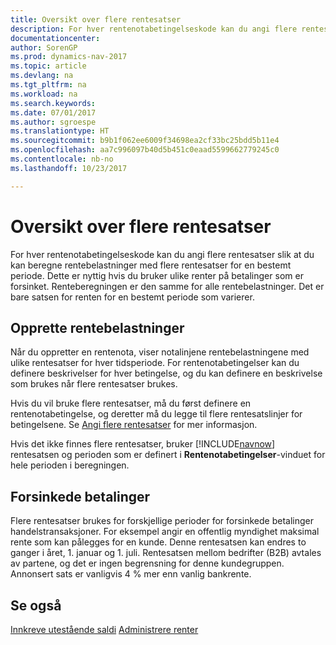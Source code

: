 ```yaml
---
title: Oversikt over flere rentesatser
description: For hver rentenotabetingelseskode kan du angi flere rentesatser slik at du kan beregne rentebelastninger med flere rentesatser for en bestemt periode.
documentationcenter: 
author: SorenGP
ms.prod: dynamics-nav-2017
ms.topic: article
ms.devlang: na
ms.tgt_pltfrm: na
ms.workload: na
ms.search.keywords: 
ms.date: 07/01/2017
ms.author: sgroespe
ms.translationtype: HT
ms.sourcegitcommit: b9b1f062ee6009f34698ea2cf33bc25bdd5b11e4
ms.openlocfilehash: aa7c996097b40d5b451c0eaad5599662779245c0
ms.contentlocale: nb-no
ms.lasthandoff: 10/23/2017

---
```

# <a name="multiple-interest-rates-overview"></a>Oversikt over flere rentesatser
For hver rentenotabetingelseskode kan du angi flere rentesatser slik at du kan beregne rentebelastninger med flere rentesatser for en bestemt periode. Dette er nyttig hvis du bruker ulike renter på betalinger som er forsinket. Renteberegningen er den samme for alle rentebelastninger. Det er bare satsen for renten for en bestemt periode som varierer.  

## <a name="creating-finance-charges"></a>Opprette rentebelastninger  
Når du oppretter en rentenota, viser notalinjene rentebelastningene med ulike rentesatser for hver tidsperiode. For rentenotabetingelser kan du definere beskrivelser for hver betingelse, og du kan definere en beskrivelse som brukes når flere rentesatser brukes.  

Hvis du vil bruke flere rentesatser, må du først definere en rentenotabetingelse, og deretter må du legge til flere rentesatslinjer for betingelsene. Se [Angi flere rentesatser](how-to-set-up-multiple-interest-rates.md) for mer informasjon.  

Hvis det ikke finnes flere rentesatser, bruker [!INCLUDE[navnow](../../includes/navnow_md.md)] rentesatsen og perioden som er definert i **Rentenotabetingelser**-vinduet for hele perioden i beregningen.  

## <a name="delayed-payments"></a>Forsinkede betalinger  
 Flere rentesatser brukes for forskjellige perioder for forsinkede betalinger handelstransaksjoner. For eksempel angir en offentlig myndighet maksimal rente som kan pålegges for en kunde. Denne rentesatsen kan endres to ganger i året, 1. januar og 1. juli. Rentesatsen mellom bedrifter (B2B) avtales av partene, og det er ingen begrensning for denne kundegruppen. Annonsert sats er vanligvis 4 % mer enn vanlig bankrente.  

## <a name="see-also"></a>Se også  
 [Innkreve utestående saldi](../../receivables-collect-outstanding-balances.md) [Administrere renter](manage-finance-charges.md)

